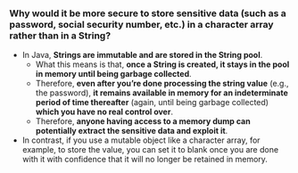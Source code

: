 ### Why would it be more secure to store sensitive data (such as a password, social security number, etc.) in a character array rather than in a String?
- In Java, **Strings are  immutable  and are stored in the String pool**. 
	- What this means is that, **once a String is created, it stays in the pool in memory until being garbage collected**. 
	- Therefore, **even after you’re done processing the string value** (e.g., the password), **it remains available in memory for an indeterminate period of time thereafter** (again, until being garbage collected) **which you have no real control over**. 
	- Therefore, **anyone having access to a memory dump can potentially extract the sensitive data and exploit it**.
- In contrast, if you use a mutable object like a character array, for example, to store the value, you can set it to blank once you are done with it with confidence that it will no longer be retained in memory.
<!--stackedit_data:
eyJoaXN0b3J5IjpbLTI0ODg1NTgzMV19
-->